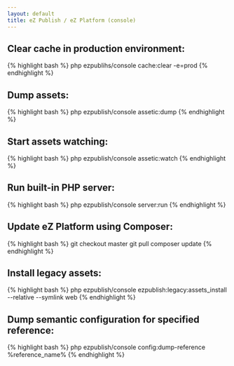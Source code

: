 ```yaml
---
layout: default
title: eZ Publish / eZ Platform (console)
---
```


## Clear cache in production environment: ##

{% highlight bash %}
php ezpublihs/console cache:clear -e=prod
{% endhighlight %}

## Dump assets: ##

{% highlight bash %}
php ezpublish/console assetic:dump
{% endhighlight %}

## Start assets watching: ##

{% highlight bash %}
php ezpublish/console assetic:watch
{% endhighlight %}

## Run built-in PHP server: ##

{% highlight bash %}
php ezpublish/console server:run
{% endhighlight %}

## Update eZ Platform using Composer: ##

{% highlight bash %}
git checkout master
git pull
composer update
{% endhighlight %}

## Install legacy assets: ##

{% highlight bash %}
php ezpublish/console ezpublish:legacy:assets_install --relative --symlink web
{% endhighlight %}

## Dump semantic configuration for specified reference: ##

{% highlight bash %}
php ezpublish/console config:dump-reference %reference_name%
{% endhighlight %}
